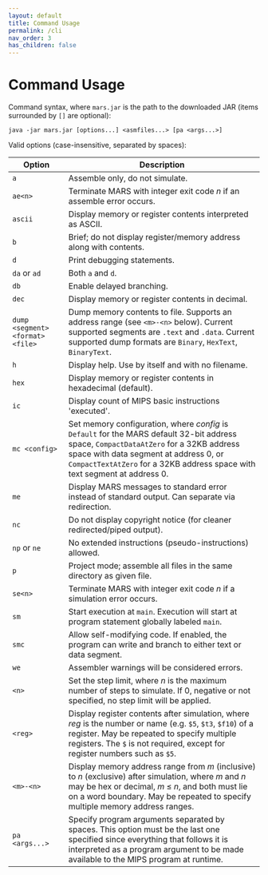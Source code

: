 ```yaml
---
layout: default
title: Command Usage
permalink: /cli
nav_order: 3
has_children: false
---
```


# Command Usage

Command syntax, where `mars.jar` is the path to the downloaded JAR
(items surrounded by `[]` are optional):

`java -jar mars.jar [options...] <asmfiles...> [pa <args...>]`

Valid options (case-insensitive, separated by spaces):

| Option                           | Description                                                                                                                                                                                                                                                   |
|----------------------------------|---------------------------------------------------------------------------------------------------------------------------------------------------------------------------------------------------------------------------------------------------------------|
| `a`                              | Assemble only, do not simulate.                                                                                                                                                                                                                               |
| `ae<n>`                          | Terminate MARS with integer exit code *n* if an assemble error occurs.                                                                                                                                                                                        |
| `ascii`                          | Display memory or register contents interpreted as ASCII.                                                                                                                                                                                                     |
| `b`                              | Brief; do not display register/memory address along with contents.                                                                                                                                                                                            |
| `d`                              | Print debugging statements.                                                                                                                                                                                                                                   |
| `da` or `ad`                     | Both `a` and `d`.                                                                                                                                                                                                                                             |
| `db`                             | Enable delayed branching.                                                                                                                                                                                                                                     |
| `dec`                            | Display memory or register contents in decimal.                                                                                                                                                                                                               |
| `dump <segment> <format> <file>` | Dump memory contents to file. Supports an address range (see `<m>-<n>` below).  Current supported segments are `.text` and `.data`.  Current supported dump formats are `Binary`, `HexText`, `BinaryText`.                                                    |
| `h`                              | Display help.  Use by itself and with no filename.                                                                                                                                                                                                            |
| `hex`                            | Display memory or register contents in hexadecimal (default).                                                                                                                                                                                                 |
| `ic`                             | Display count of MIPS basic instructions 'executed'.                                                                                                                                                                                                          |
| `mc <config>`                    | Set memory configuration, where *config* is `Default` for the MARS default 32-bit address space, `CompactDataAtZero` for a 32KB address space with data segment at address 0, or `CompactTextAtZero` for a 32KB address space with text segment at address 0. |
| `me`                             | Display MARS messages to standard error instead of standard output. Can separate via redirection.                                                                                                                                                             |
| `nc`                             | Do not display copyright notice (for cleaner redirected/piped output).                                                                                                                                                                                        |
| `np` or `ne`                     | No extended instructions (pseudo-instructions) allowed.                                                                                                                                                                                                       |
| `p`                              | Project mode; assemble all files in the same directory as given file.                                                                                                                                                                                         |
| `se<n>`                          | Terminate MARS with integer exit code *n* if a simulation error occurs.                                                                                                                                                                                       |
| `sm`                             | Start execution at `main`. Execution will start at program statement globally labeled `main`.                                                                                                                                                                 |
| `smc`                            | Allow self-modifying code. If enabled, the program can write and branch to either text or data segment.                                                                                                                                                       |
| `we`                             | Assembler warnings will be considered errors.                                                                                                                                                                                                                 |
| `<n>`                            | Set the step limit, where *n* is the maximum number of steps to simulate. If 0, negative or not specified, no step limit will be applied.                                                                                                                     |
| `<reg>`                          | Display register contents after simulation, where *reg* is the number or name (e.g. `$5`, `$t3`, `$f10`) of a register.  May be repeated to specify multiple registers. The `$` is not required, except for register numbers such as `$5`.                    |
| `<m>-<n>`                        | Display memory address range from *m* (inclusive) to *n* (exclusive) after simulation, where *m* and *n* may be hex or decimal, *m* &le; *n*, and both must lie on a word boundary. May be repeated to specify multiple memory address ranges.                |
| `pa <args...>`                   | Specify program arguments separated by spaces. This option must be the last one specified since everything that follows it is interpreted as a program argument to be made available to the MIPS program at runtime.                                          |
